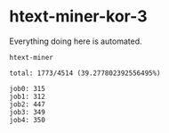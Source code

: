 # htext-miner-kor-3

Everything doing here is automated.

```
htext-miner

total: 1773/4514 (39.277802392556495%)

job0: 315
job1: 312
job2: 447
job3: 349
job4: 350
```